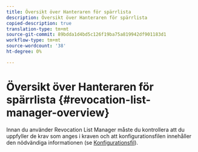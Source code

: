 ```yaml
---
title: Översikt över Hanteraren för spärrlista
description: Översikt över Hanteraren för spärrlista
copied-description: true
translation-type: tm+mt
source-git-commit: 89bdda1d4bd5c126f19ba75a819942df901183d1
workflow-type: tm+mt
source-wordcount: '38'
ht-degree: 0%

---
```



# Översikt över Hanteraren för spärrlista {#revocation-list-manager-overview}

Innan du använder Revocation List Manager måste du kontrollera att du uppfyller de krav som anges i kraven och att konfigurationsfilen innehåller den nödvändiga informationen (se [Konfigurationsfil](../policy-revocation-list-manager/revocation-config-file-props.md)).
